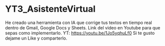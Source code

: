 # YT3_AsistenteVirtual
He creado una herramienta con IA que corrige tus textos en tiempo real dentro de Gmail, Google Docs y Sheets.
Link del video en Youtube para que sepas como implementarlo.
YT: https://youtu.be/1Jo5yqhuLf0
Si te gusto dejame un Like y comparterlo.
